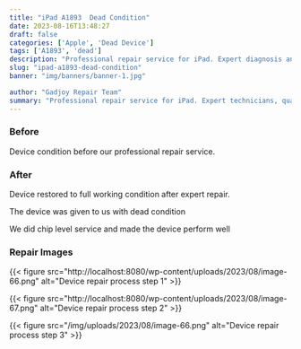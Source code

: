 ```yaml
---
title: "iPad A1893  Dead Condition"
date: 2023-08-16T13:48:27
draft: false
categories: ['Apple', 'Dead Device']
tags: ['A1893', 'dead']
description: "Professional repair service for iPad. Expert diagnosis and quality repairs in Bangalore."
slug: "ipad-a1893-dead-condition"
banner: "img/banners/banner-1.jpg"

author: "Gadjoy Repair Team"
summary: "Professional repair service for iPad. Expert technicians, quality parts, warranty included."
---
```


### Before

Device condition before our professional repair service.

### After

Device restored to full working condition after expert repair.

The device was given to us with dead condition

We did chip level service and made the device perform well

### Repair Images

{{< figure src="http://localhost:8080/wp-content/uploads/2023/08/image-66.png" alt="Device repair process step 1" >}}

{{< figure src="http://localhost:8080/wp-content/uploads/2023/08/image-67.png" alt="Device repair process step 2" >}}

{{< figure src="/img/uploads/2023/08/image-66.png" alt="Device repair process step 3" >}}

